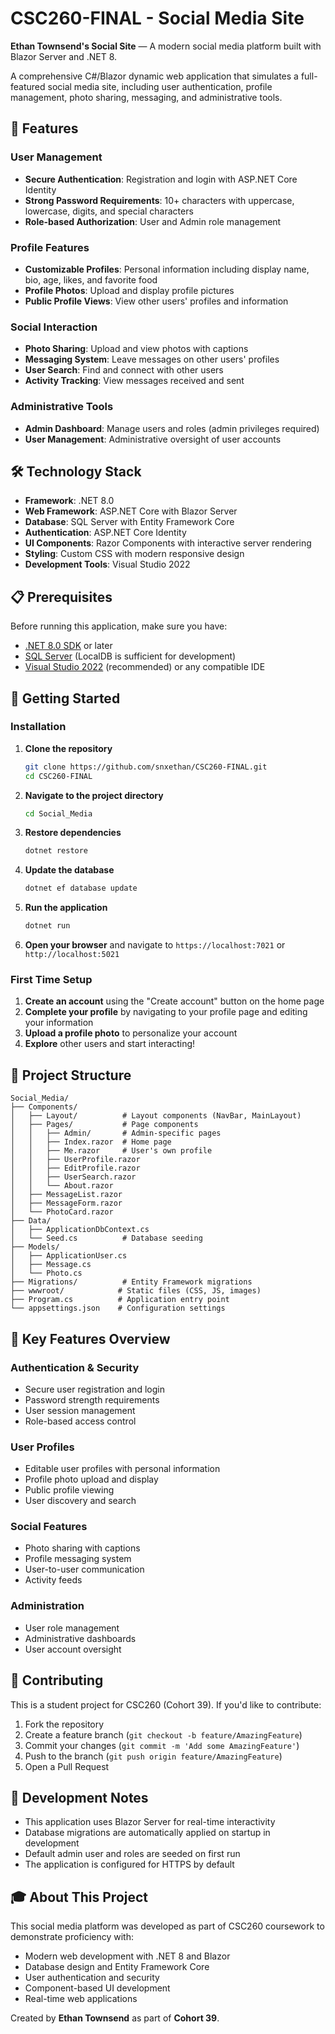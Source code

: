 # CSC260-FINAL - Social Media Site

**Ethan Townsend's Social Site** — A modern social media platform built with Blazor Server and .NET 8.

A comprehensive C#/Blazor dynamic web application that simulates a full-featured social media site, including user authentication, profile management, photo sharing, messaging, and administrative tools.

## 🚀 Features

### User Management
- **Secure Authentication**: Registration and login with ASP.NET Core Identity
- **Strong Password Requirements**: 10+ characters with uppercase, lowercase, digits, and special characters
- **Role-based Authorization**: User and Admin role management

### Profile Features
- **Customizable Profiles**: Personal information including display name, bio, age, likes, and favorite food
- **Profile Photos**: Upload and display profile pictures
- **Public Profile Views**: View other users' profiles and information

### Social Interaction
- **Photo Sharing**: Upload and view photos with captions
- **Messaging System**: Leave messages on other users' profiles
- **User Search**: Find and connect with other users
- **Activity Tracking**: View messages received and sent

### Administrative Tools
- **Admin Dashboard**: Manage users and roles (admin privileges required)
- **User Management**: Administrative oversight of user accounts

## 🛠️ Technology Stack

- **Framework**: .NET 8.0
- **Web Framework**: ASP.NET Core with Blazor Server
- **Database**: SQL Server with Entity Framework Core
- **Authentication**: ASP.NET Core Identity
- **UI Components**: Razor Components with interactive server rendering
- **Styling**: Custom CSS with modern responsive design
- **Development Tools**: Visual Studio 2022

## 📋 Prerequisites

Before running this application, make sure you have:

- [.NET 8.0 SDK](https://dotnet.microsoft.com/download/dotnet/8.0) or later
- [SQL Server](https://www.microsoft.com/en-us/sql-server/sql-server-downloads) (LocalDB is sufficient for development)
- [Visual Studio 2022](https://visualstudio.microsoft.com/) (recommended) or any compatible IDE

## 🚀 Getting Started

### Installation

1. **Clone the repository**
   ```bash
   git clone https://github.com/snxethan/CSC260-FINAL.git
   cd CSC260-FINAL
   ```

2. **Navigate to the project directory**
   ```bash
   cd Social_Media
   ```

3. **Restore dependencies**
   ```bash
   dotnet restore
   ```

4. **Update the database**
   ```bash
   dotnet ef database update
   ```

5. **Run the application**
   ```bash
   dotnet run
   ```

6. **Open your browser** and navigate to `https://localhost:7021` or `http://localhost:5021`

### First Time Setup

1. **Create an account** using the "Create account" button on the home page
2. **Complete your profile** by navigating to your profile page and editing your information
3. **Upload a profile photo** to personalize your account
4. **Explore** other users and start interacting!

## 📁 Project Structure

```
Social_Media/
├── Components/
│   ├── Layout/          # Layout components (NavBar, MainLayout)
│   ├── Pages/           # Page components
│   │   ├── Admin/       # Admin-specific pages
│   │   ├── Index.razor  # Home page
│   │   ├── Me.razor     # User's own profile
│   │   ├── UserProfile.razor
│   │   ├── EditProfile.razor
│   │   ├── UserSearch.razor
│   │   └── About.razor
│   ├── MessageList.razor
│   ├── MessageForm.razor
│   └── PhotoCard.razor
├── Data/
│   ├── ApplicationDbContext.cs
│   └── Seed.cs          # Database seeding
├── Models/
│   ├── ApplicationUser.cs
│   ├── Message.cs
│   └── Photo.cs
├── Migrations/          # Entity Framework migrations
├── wwwroot/            # Static files (CSS, JS, images)
├── Program.cs          # Application entry point
└── appsettings.json    # Configuration settings
```

## 🎯 Key Features Overview

### Authentication & Security
- Secure user registration and login
- Password strength requirements
- User session management
- Role-based access control

### User Profiles
- Editable user profiles with personal information
- Profile photo upload and display
- Public profile viewing
- User discovery and search

### Social Features
- Photo sharing with captions
- Profile messaging system
- User-to-user communication
- Activity feeds

### Administration
- User role management
- Administrative dashboards
- User account oversight

## 🤝 Contributing

This is a student project for CSC260 (Cohort 39). If you'd like to contribute:

1. Fork the repository
2. Create a feature branch (`git checkout -b feature/AmazingFeature`)
3. Commit your changes (`git commit -m 'Add some AmazingFeature'`)
4. Push to the branch (`git push origin feature/AmazingFeature`)
5. Open a Pull Request

## 📝 Development Notes

- This application uses Blazor Server for real-time interactivity
- Database migrations are automatically applied on startup in development
- Default admin user and roles are seeded on first run
- The application is configured for HTTPS by default

## 🎓 About This Project

This social media platform was developed as part of CSC260 coursework to demonstrate proficiency with:
- Modern web development with .NET 8 and Blazor
- Database design and Entity Framework Core
- User authentication and security
- Component-based UI development
- Real-time web applications

Created by **Ethan Townsend** as part of **Cohort 39**.
